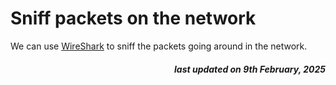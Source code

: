 # Sniff packets on the network

We can use [WireShark](https://www.wireshark.org/download.html) to sniff the packets going around in the network.

<h5 style="text-align: right;">
    <em>last updated on 9th February, 2025</em>
<h6>
